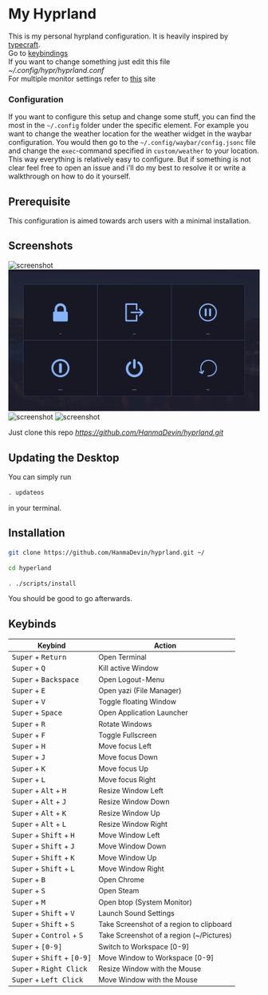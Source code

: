 # My Hyprland

This is my personal hyrpland configuration. It is heavily inspired by [typecraft](https://www.youtube.com/@typecraft_dev). <br>
Go to [keybindings](#keybinds)<br>
If you want to change something just edit this file *~/.config/hypr/hyprland.conf* <br> 
For multiple monitor settings refer to [this](https://wiki.hyprland.org/Configuring/Monitors/) site

### Configuration

If you want to configure this setup and change some stuff, you can find the most in the `~/.config` folder under the specific
element. For example you want to change the weather location for the weather widget in the waybar configuration. You would then 
go to the `~/.config/waybar/config.jsonc` file and change the `exec`-command specified in `custom/weather` to your location. This way everything is 
relatively easy to configure. But if something is not clear feel free to open an issue and i'll do my best to resolve it or
write a walkthrough on how to do it yourself.

## Prerequisite

This configuration is aimed towards arch users with a minimal installation.

## Screenshots

![screenshot](https://github.com/HanmaDevin/hyprland/blob/master/img/2025-02-20-204941_hyprshot.png)
![screenshot](img/2025-02-27-184042_hyprshot.png)
![screenshot](img/2025-02-27-184024_hyprshot.png)
![screenshot](img/2025-02-27-184002_hyprshot.png)

Just clone this repo _https://github.com/HanmaDevin/hyprland.git_

## Updating the Desktop

You can simply run 
```bash
. updateos
```
in your terminal.

## Installation

```bash
git clone https://github.com/HanmaDevin/hyprland.git ~/
```


```bash
cd hyperland
```


```bash
. ./scripts/install
```

You should be good to go afterwards.

## Keybinds

Keybind | Action
--- | --- 
<kbd>Super</kbd> + <kbd>Return</kbd> | Open Terminal
<kbd>Super</kbd> + <kbd>Q</kbd> | Kill active Window
<kbd>Super</kbd> + <kbd>Backspace</kbd> | Open Logout-Menu
<kbd>Super</kbd> + <kbd>E</kbd> | Open yazi (File Manager)
<kbd>Super</kbd> + <kbd>V</kbd> | Toggle floating Window
<kbd>Super</kbd> + <kbd>Space</kbd> | Open Application Launcher
<kbd>Super</kbd> + <kbd>R</kbd> | Rotate Windows
<kbd>Super</kbd> + <kbd>F</kbd> | Toggle Fullscreen
<kbd>Super</kbd> + <kbd>H</kbd> | Move focus Left
<kbd>Super</kbd> + <kbd>J</kbd> | Move focus Down
<kbd>Super</kbd> + <kbd>K</kbd> | Move focus Up
<kbd>Super</kbd> + <kbd>L</kbd> | Move focus Right
<kbd>Super</kbd> + <kbd>Alt</kbd> + <kbd>H</kbd>| Resize Window Left
<kbd>Super</kbd> + <kbd>Alt</kbd> + <kbd>J</kbd>| Resize Window Down
<kbd>Super</kbd> + <kbd>Alt</kbd> + <kbd>K</kbd>| Resize Window Up
<kbd>Super</kbd> + <kbd>Alt</kbd> + <kbd>L</kbd>| Resize Window Right
<kbd>Super</kbd> + <kbd>Shift</kbd> + <kbd>H</kbd>| Move Window Left
<kbd>Super</kbd> + <kbd>Shift</kbd> + <kbd>J</kbd>| Move Window Down
<kbd>Super</kbd> + <kbd>Shift</kbd> + <kbd>K</kbd>| Move Window Up
<kbd>Super</kbd> + <kbd>Shift</kbd> + <kbd>L</kbd>| Move Window Right
<kbd>Super</kbd> + <kbd>B</kbd> | Open Chrome
<kbd>Super</kbd> + <kbd>S</kbd> | Open Steam
<kbd>Super</kbd> + <kbd>M</kbd> | Open btop (System Monitor)
<kbd>Super</kbd> + <kbd>Shift</kbd> + <kbd>V</kbd>| Launch Sound Settings
<kbd>Super</kbd> + <kbd>Shift</kbd> + <kbd>S</kbd>| Take Screenshot of a region to clipboard
<kbd>Super</kbd> + <kbd>Control</kbd> + <kbd>S</kbd>| Take Screenshot of a region (~/Pictures)
<kbd>Super</kbd> + <kbd>[0-9]</kbd> | Switch to Workspace [0-9]
<kbd>Super</kbd> + <kbd>Shift</kbd> + <kbd>[0-9]</kbd> | Move Window to Workspace [0-9]
<kbd>Super</kbd> + <kbd>Right Click</kbd> | Resize Window with the Mouse
<kbd>Super</kbd> + <kbd>Left Click</kbd> | Move Window with the Mouse
